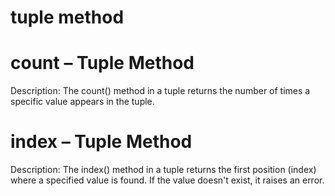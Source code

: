 # tuple method


#  count – Tuple Method
Description:
The count() method in a tuple returns the number of times a specific value appears in the tuple.


#  index – Tuple Method
Description:
The index() method in a tuple returns the first position (index) where a specified value is found. If the value doesn't exist, it raises an error.